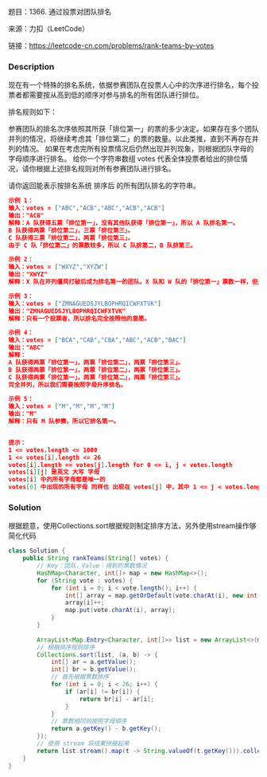 题目：1366. 通过投票对团队排名

来源：力扣（LeetCode）

链接：https://leetcode-cn.com/problems/rank-teams-by-votes


### Description

现在有一个特殊的排名系统，依据参赛团队在投票人心中的次序进行排名，每个投票者都需要按从高到低的顺序对参与排名的所有团队进行排位。

排名规则如下：

参赛团队的排名次序依照其所获「排位第一」的票的多少决定。如果存在多个团队并列的情况，将继续考虑其「排位第二」的票的数量。以此类推，直到不再存在并列的情况。
如果在考虑完所有投票情况后仍然出现并列现象，则根据团队字母的字母顺序进行排名。
给你一个字符串数组 votes 代表全体投票者给出的排位情况，请你根据上述排名规则对所有参赛团队进行排名。

请你返回能表示按排名系统 排序后 的所有团队排名的字符串。

```json
示例 1：
输入：votes = ["ABC","ACB","ABC","ACB","ACB"]
输出："ACB"
解释：A 队获得五票「排位第一」，没有其他队获得「排位第一」，所以 A 队排名第一。
B 队获得两票「排位第二」，三票「排位第三」。
C 队获得三票「排位第二」，两票「排位第三」。
由于 C 队「排位第二」的票数较多，所以 C 队排第二，B 队排第三。

示例 2：
输入：votes = ["WXYZ","XYZW"]
输出："XWYZ"
解释：X 队在并列僵局打破后成为排名第一的团队。X 队和 W 队的「排位第一」票数一样，但是 X 队有一票「排位第二」，而 W 没有获得「排位第二」。 

示例 3：
输入：votes = ["ZMNAGUEDSJYLBOPHRQICWFXTVK"]
输出："ZMNAGUEDSJYLBOPHRQICWFXTVK"
解释：只有一个投票者，所以排名完全按照他的意愿。

示例 4：
输入：votes = ["BCA","CAB","CBA","ABC","ACB","BAC"]
输出："ABC"
解释： 
A 队获得两票「排位第一」，两票「排位第二」，两票「排位第三」。
B 队获得两票「排位第一」，两票「排位第二」，两票「排位第三」。
C 队获得两票「排位第一」，两票「排位第二」，两票「排位第三」。
完全并列，所以我们需要按照字母升序排名。

示例 5：
输入：votes = ["M","M","M","M"]
输出："M"
解释：只有 M 队参赛，所以它排名第一。


提示：
1 <= votes.length <= 1000
1 <= votes[i].length <= 26
votes[i].length == votes[j].length for 0 <= i, j < votes.length
votes[i][j] 是英文 大写 字母
votes[i] 中的所有字母都是唯一的
votes[0] 中出现的所有字母 同样也 出现在 votes[j] 中，其中 1 <= j < votes.length
```



### Solution

根据题意，使用Collections.sort根据规则制定排序方法，另外使用stream操作够简化代码

```java
class Solution {
    public String rankTeams(String[] votes) {
        // Key：团队，Value：得到的票数情况
        HashMap<Character, int[]> map = new HashMap<>();
        for (String vote : votes) {
            for (int i = 0; i < vote.length(); i++) {
                int[] array = map.getOrDefault(vote.charAt(i), new int[26]);
                array[i]++;
                map.put(vote.charAt(i), array);
            }
        }
					
        ArrayList<Map.Entry<Character, int[]>> list = new ArrayList<>(map.entrySet());
        // 根据排序规则排序
        Collections.sort(list, (a, b) -> {
            int[] ar = a.getValue();
            int[] br = b.getValue();
            // 首先根据票数排序
            for (int i = 0; i < 26; i++) {
                if (ar[i] != br[i]) {
                    return br[i] - ar[i];
                }
            }
            // 票数相同则按照字母顺序
            return a.getKey() - b.getKey();
        });
        // 使用 stream 将结果拼接起来
        return list.stream().map(t -> String.valueOf(t.getKey())).collect(Collectors.joining());
    }
}
```

